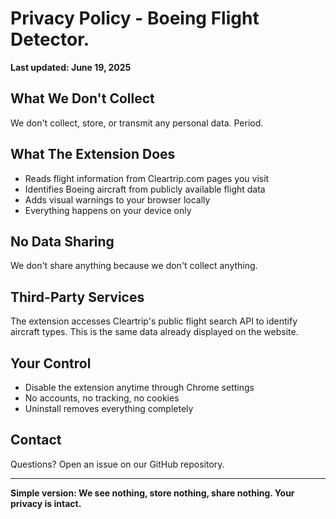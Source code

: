 # Privacy Policy - Boeing Flight Detector.

**Last updated: June 19, 2025**

## What We Don't Collect

We don't collect, store, or transmit any personal data. Period.

## What The Extension Does

- Reads flight information from Cleartrip.com pages you visit
- Identifies Boeing aircraft from publicly available flight data
- Adds visual warnings to your browser locally
- Everything happens on your device only

## No Data Sharing

We don't share anything because we don't collect anything.

## Third-Party Services

The extension accesses Cleartrip's public flight search API to identify aircraft types. This is the same data already displayed on the website.

## Your Control

- Disable the extension anytime through Chrome settings
- No accounts, no tracking, no cookies
- Uninstall removes everything completely

## Contact

Questions? Open an issue on our GitHub repository.

---

**Simple version: We see nothing, store nothing, share nothing. Your privacy is intact.**